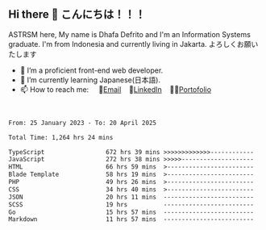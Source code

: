 ## Hi there 👋 こんにちは！！！
ASTRSM here, My name is Dhafa Defrito and I'm an Information Systems graduate. I'm from Indonesia and currently living in Jakarta. よろしくお願いたします

- 🔭 I’m a proficient front-end web developer.
- 🌱 I’m currently learning Japanese(日本語).
- 📫 How to reach me: &nbsp;&nbsp;&nbsp;&nbsp;📧[Email](ddefrito@gmail.com)&nbsp;&nbsp;&nbsp;&nbsp;💼[LinkedIn](https://www.linkedin.com/in/dhafa-defrita-rama-yudistira-9357a9229/)&nbsp;&nbsp;&nbsp;&nbsp;👨‍🎨[Portofolio](https://ddefrito.vercel.app/)
<br>
<!-- <p align="left">
<a href="https://github.com/ASTRSM">
  <img height="180em" src="https://github-readme-stats-eight-theta.vercel.app/api?username=ASTRSM&show_icons=true&theme=dracula&include_all_commits=true&count_private=true"/>
  <img height="180em" src="https://github-readme-stats-eight-theta.vercel.app/api/top-langs/?username=ASTRSM&layout=compact&langs_count=8&theme=dracula"/>
</a>
</p> -->

<!--START_SECTION:waka-->

```txt
From: 25 January 2023 - To: 20 April 2025

Total Time: 1,264 hrs 24 mins

TypeScript                 672 hrs 39 mins >>>>>>>>>>>>>------------   53.20 %
JavaScript                 272 hrs 38 mins >>>>>--------------------   21.56 %
HTML                       66 hrs 59 mins  >------------------------   05.30 %
Blade Template             58 hrs 19 mins  >------------------------   04.61 %
PHP                        49 hrs 26 mins  >------------------------   03.91 %
CSS                        34 hrs 40 mins  >------------------------   02.74 %
JSON                       20 hrs 11 mins  -------------------------   01.60 %
SCSS                       19 hrs          -------------------------   01.50 %
Go                         15 hrs 57 mins  -------------------------   01.26 %
Markdown                   11 hrs 57 mins  -------------------------   00.95 %
```

<!--END_SECTION:waka-->
